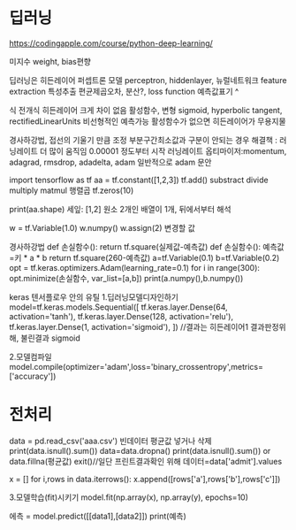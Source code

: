 # 딥러닝
https://codingapple.com/course/python-deep-learning/

미지수
weight, bias편향

딥러닝은 히든레이어 퍼셉트론 모델
perceptron, hiddenlayer, 뉴럴네트워크
feature extraction 특성추출
편균제곱오차, 분산?, loss function 
예측값표기 ^

식 전개식 히든레이어 크게 차이 없음
활성함수, 변형 sigmoid, hyperbolic tangent, rectifiedLinearUnits
비선형적인 예측가능
활성함수가 없으면 히든레이어가 무용지물

경사하강법, 접선의 기울기 만큼 조정
부분구간최소값과 구분이 안되는 경우 해결책 : 러닝레이트 더 많이 움직임 0.00001 정도부터 시작
러닝레이트 옵티마이저:momentum, adagrad, rmsdrop, adadelta, adam 일반적으로 adam 문안

import tensorflow as tf
aa = tf.constant([1,2,3])
tf.add()
substract
divide
multiply
matmul 행렬곱
tf.zeros(10)

print(aa.shape)
세잎: [1,2] 원소 2개인 배열이 1개, 뒤에서부터 해석

w = tf.Variable(1.0)
w.numpy()
w.assign(2)
변경할 값

경사하강법
def 손실함수(): return tf.square(실제값-예측값)
def 손실함수(): 
	예측값=키 * a * b
	return tf.square(260-예측값)
a=tf.Variable(0.1)
b=tf.Variable(0.2)
opt = tf.keras.optimizers.Adam(learning_rate=0.1)
for i in range(300):
	opt.minimize(손실함수, var_list=[a,b])
	print(a.numpy(),b.numpy())

keras 텐서플로우 안의 유틸
1.딥러닝모델디자인하기
model=tf.keras.models.Sequential([
tf.keras.layer.Dense(64, activation='tanh'),
tf.keras.layer.Dense(128, activation='relu'),
tf.keras.layer.Dense(1, activation='sigmoid'),
])
//결과는 히든레이어1 결과판정위해, 불린결과 sigmoid

2.모델컴파일
model.compile(optimizer='adam',loss='binary_crossentropy',metrics=['accuracy'])

# 전처리

data = pd.read_csv('aaa.csv')
빈데이터 평균값 넣거나 삭제
print(data.isnull().sum())
data=data.dropna()
print(data.isnull().sum())
or
data.fillna(평균값)
exit()//일단 프린트결과확인 위해
데이터=data['admit'].values

x = []
for i,rows in data.iterrows():
	x.append([rows['a'],rows['b'],rows['c']])


3.모델학습(fit)시키기
model.fit(np.array(x), np.array(y), epochs=10)

에측 = model.predict([[data1],[data2]])
print(예측)
